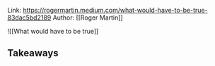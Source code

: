 Link: https://rogermartin.medium.com/what-would-have-to-be-true-83dac5bd2189
Author: [[Roger Martin]]

![[What would have to be true]]

## Takeaways
